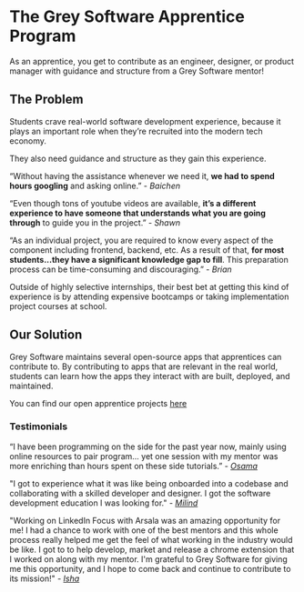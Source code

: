 # The Grey Software Apprentice Program

As an apprentice, you get to contribute as an engineer, designer, or product manager with guidance and structure from a Grey Software mentor!

## The Problem

Students crave real-world software development experience, because it plays an important role when they’re recruited into the modern tech economy. 

They also need guidance and structure as they gain this experience. 

“Without having the assistance whenever we need it, **we had to spend hours googling** and asking online.” - _Baichen_

“Even though tons of youtube videos are available, **it’s a different experience to have someone that understands what you are going through** to guide you in the project.” - _Shawn_

“As an individual project, you are required to know every aspect of the component including frontend, backend, etc. As a result of that, **for most students...they have a significant knowledge gap to fill**. This preparation process can be time-consuming and discouraging.”  - _Brian_


Outside of highly selective internships, their best bet at getting this kind of experience is by attending expensive bootcamps or taking implementation project courses at school.

## Our Solution

Grey Software maintains several open-source apps that apprentices can contribute to. By contributing to apps that are relevant in the real world, students can learn how the apps they interact with are built, deployed, and maintained.

You can find our open apprentice projects [here](/projects)

### Testimonials

“I have been programming on the side for the past year now, mainly using online resources to pair program... yet one session with my mentor was more enriching than hours spent on these side tutorials.” - [_Osama_](https://github.com/OsamaSaleh289)

"I got to experience what it was like being onboarded into a codebase and collaborating with a skilled developer and designer. I got the software development education I was looking for." - [_Milind_](https://github.com/milindvishnoi)

"Working on LinkedIn Focus with Arsala was an amazing opportunity for me! I had a chance to work with one of the best mentors and this whole process really helped me get the feel of what working in the industry would be like. I got to to help develop, market and release a chrome extension that I worked on along with my mentor. I'm grateful to Grey Software for giving me this opportunity, and I hope to come back and continue to contribute to its mission!" - [_Isha_](https://github.com/ishaaa-ai)
